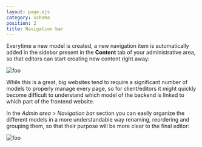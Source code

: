 ```yaml
---
layout: page.ejs
category: schema
position: 2
title: Navigation bar
---
```


Everytime a new model is created, a new navigation item is automatically added in the sidebar present in the **Content** tab of your administrative area, so that editors can start creating new content right away:

![foo](/images/data-model/5.png)

While this is a great, big websites tend to require a significant number of models to properly manage every page, so for client/editors it might quickly become difficult to understand which model of the backend is linked to which part of the frontend website.

In the *Admin area > Navigation bar* section you can easily organize the different models in a more understandable way renaming, reordering and grouping them, so that their purpose will be more clear to the final editor:

![foo](/images/navigation-bar/1.png)
